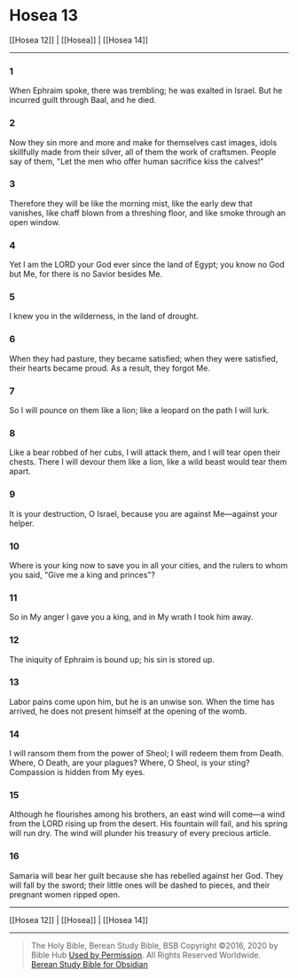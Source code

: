 # Hosea 13

[[Hosea 12]] | [[Hosea]] | [[Hosea 14]]

---

### 1
When Ephraim spoke, there was trembling; he was exalted in Israel. But he incurred guilt through Baal, and he died.

### 2
Now they sin more and more and make for themselves cast images, idols skillfully made from their silver, all of them the work of craftsmen. People say of them, "Let the men who offer human sacrifice kiss the calves!"

### 3
Therefore they will be like the morning mist, like the early dew that vanishes, like chaff blown from a threshing floor, and like smoke through an open window.

### 4
Yet I am the LORD your God ever since the land of Egypt; you know no God but Me, for there is no Savior besides Me.

### 5
I knew you in the wilderness, in the land of drought.

### 6
When they had pasture, they became satisfied; when they were satisfied, their hearts became proud. As a result, they forgot Me.

### 7
So I will pounce on them like a lion; like a leopard on the path I will lurk.

### 8
Like a bear robbed of her cubs, I will attack them, and I will tear open their chests. There I will devour them like a lion, like a wild beast would tear them apart.

### 9
It is your destruction, O Israel, because you are against Me—against your helper.

### 10
Where is your king now to save you in all your cities, and the rulers to whom you said, "Give me a king and princes"?

### 11
So in My anger I gave you a king, and in My wrath I took him away.

### 12
The iniquity of Ephraim is bound up; his sin is stored up.

### 13
Labor pains come upon him, but he is an unwise son. When the time has arrived, he does not present himself at the opening of the womb.

### 14
I will ransom them from the power of Sheol; I will redeem them from Death. Where, O Death, are your plagues? Where, O Sheol, is your sting? Compassion is hidden from My eyes.

### 15
Although he flourishes among his brothers, an east wind will come—a wind from the LORD rising up from the desert. His fountain will fail, and his spring will run dry. The wind will plunder his treasury of every precious article.

### 16
Samaria will bear her guilt because she has rebelled against her God. They will fall by the sword; their little ones will be dashed to pieces, and their pregnant women ripped open.

---

[[Hosea 12]] | [[Hosea]] | [[Hosea 14]]

---

> The Holy Bible, Berean Study Bible, BSB
> Copyright &copy;2016, 2020 by Bible Hub
> [Used by Permission](https://berean.bible/terms.htm). All Rights Reserved Worldwide.
> [Berean Study Bible for Obsidian](https://github.com/gapmiss/berean-study-bible-for-obsidian)</small>

